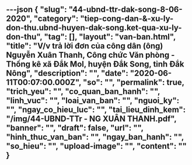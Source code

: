 ---json
{
    "slug": "44-ubnd-ttr-dak-song-8-06-2020",
    "category": "tiep-cong-dan-&-xu-ly-don-thu.ubnd-huyen-dak-song.ket-qua-xu-ly-don-thu",
    "tag": [],
    "layout": "van-ban.html",
    "title": "V/v trả lời đơn của công dân (ông) Nguyễn Xuân Thanh, Công chức Văn phòng - Thống kê xã Đắk Mol, huyện Đắk Song, tỉnh Đắk Nông",
    "description": "",
    "date": "2020-06-11T00:07:00.000Z",
    "so": "",
    "permalink": true,
    "trich_yeu": "",
    "co_quan_ban_hanh": "",
    "linh_vuc": "",
    "loai_van_ban": "",
    "nguoi_ky": "",
    "ngay_co_hieu_luc": "",
    "tai_lieu_dinh_kem": "/img/44-UBND-TTr - NG XUÂN THANH.pdf",
    "banner": "",
    "draft": false,
    "url": "",
    "hinh_thuc_van_ban": "",
    "ngay_ban_hanh": "",
    "so_hieu": "",
    "upload-image": "",
    "__content__": ""
}
---

